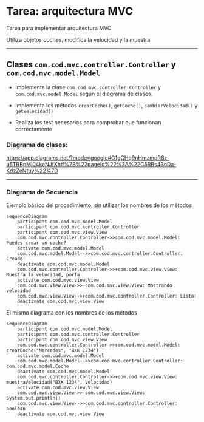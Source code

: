 # Tarea: arquitectura MVC

Tarea para implementar arquitectura MVC

Utiliza objetos coches, modifica la velocidad y la muestra

---

## Clases ```com.cod.mvc.controller.Controller``` y ```com.cod.mvc.model.Model```

- Implementa la clase ```com.cod.mvc.controller.Controller``` y ```com.cod.mvc.model.Model``` según el diagrama de clases.

- Implementa los métodos ```crearCoche()```, ```getCoche()```, ```cambiarVelocidad()``` y ```getVelocidad()```

- Realiza los test necesarios para comprobar que funcionan correctamente

### Diagrama de clases:


https://app.diagrams.net/?mode=google#G1gCHq9nHmzmpR8z-u5TRBpMl04kcNJfXh#%7B%22pageId%22%3A%22C5RBs43oDa-KdzZeNtuy%22%7D


---

### Diagrama de Secuencia

Ejemplo básico del procedimiento, sin utilizar los nombres de los métodos


```mermaid
sequenceDiagram
    participant com.cod.mvc.model.Model
    participant com.cod.mvc.controller.Controller
    participant com.cod.mvc.view.View
    com.cod.mvc.controller.Controller->>com.cod.mvc.model.Model: Puedes crear un coche?
    activate com.cod.mvc.model.Model
    com.cod.mvc.model.Model-->>com.cod.mvc.controller.Controller: Creado!
    deactivate com.cod.mvc.model.Model
    com.cod.mvc.controller.Controller->>+com.cod.mvc.view.View: Muestra la velocidad, porfa
    activate com.cod.mvc.view.View
    com.cod.mvc.view.View->>-com.cod.mvc.view.View: Mostrando velocidad
    com.cod.mvc.view.View-->>com.cod.mvc.controller.Controller: Listo!
    deactivate com.cod.mvc.view.View
```

El mismo diagrama con los nombres de los métodos

```mermaid
sequenceDiagram
    participant com.cod.mvc.model.Model
    participant com.cod.mvc.controller.Controller
    participant com.cod.mvc.view.View
    com.cod.mvc.controller.Controller->>com.cod.mvc.model.Model: crearCoche("Mercedes", "BXK 1234")
    activate com.cod.mvc.model.Model
    com.cod.mvc.model.Model-->>com.cod.mvc.controller.Controller: com.cod.mvc.model.Coche
    deactivate com.cod.mvc.model.Model
    com.cod.mvc.controller.Controller->>+com.cod.mvc.view.View: muestraVelocidad("BXK 1234", velocidad)
    activate com.cod.mvc.view.View
    com.cod.mvc.view.View->>-com.cod.mvc.view.View: System.out.println()
    com.cod.mvc.view.View-->>com.cod.mvc.controller.Controller: boolean
    deactivate com.cod.mvc.view.View
```